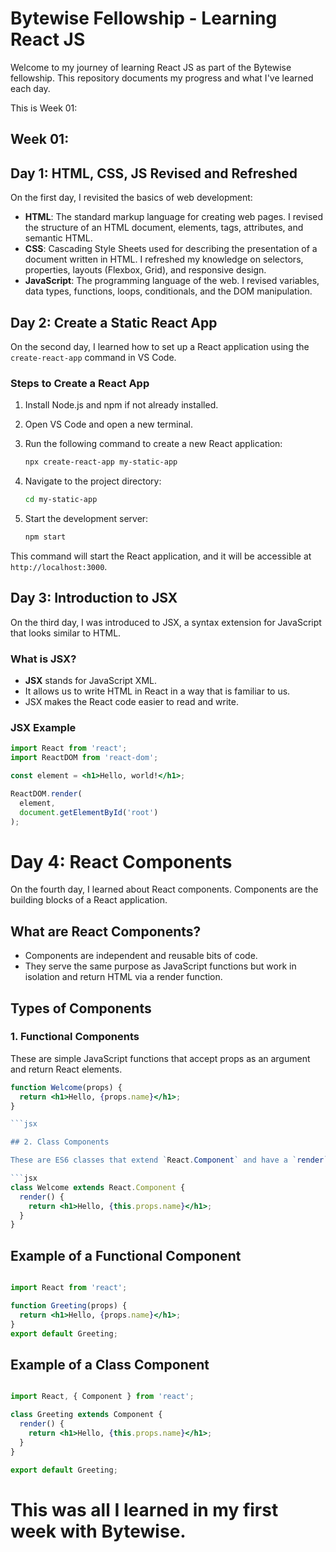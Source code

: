 # Bytewise Fellowship - Learning React JS

Welcome to my journey of learning React JS as part of the Bytewise fellowship. This repository documents my progress and what I've learned each day.

This is Week 01:

## Week 01:

## Day 1: HTML, CSS, JS Revised and Refreshed

On the first day, I revisited the basics of web development:
- **HTML**: The standard markup language for creating web pages. I revised the structure of an HTML document, elements, tags, attributes, and semantic HTML.
- **CSS**: Cascading Style Sheets used for describing the presentation of a document written in HTML. I refreshed my knowledge on selectors, properties, layouts (Flexbox, Grid), and responsive design.
- **JavaScript**: The programming language of the web. I revised variables, data types, functions, loops, conditionals, and the DOM manipulation.

## Day 2: Create a Static React App

On the second day, I learned how to set up a React application using the `create-react-app` command in VS Code.

### Steps to Create a React App
1. Install Node.js and npm if not already installed.
2. Open VS Code and open a new terminal.
3. Run the following command to create a new React application:

    ```bash
    npx create-react-app my-static-app
    ```

4. Navigate to the project directory:

    ```bash
    cd my-static-app
    ```

5. Start the development server:

    ```bash
    npm start
    ```

This command will start the React application, and it will be accessible at `http://localhost:3000`.

## Day 3: Introduction to JSX

On the third day, I was introduced to JSX, a syntax extension for JavaScript that looks similar to HTML.

### What is JSX?
- **JSX** stands for JavaScript XML.
- It allows us to write HTML in React in a way that is familiar to us.
- JSX makes the React code easier to read and write.

### JSX Example
```jsx
import React from 'react';
import ReactDOM from 'react-dom';

const element = <h1>Hello, world!</h1>;

ReactDOM.render(
  element,
  document.getElementById('root')
);

```

# Day 4: React Components

On the fourth day, I learned about React components. Components are the building blocks of a React application.

## What are React Components?

- Components are independent and reusable bits of code.
- They serve the same purpose as JavaScript functions but work in isolation and return HTML via a render function.

## Types of Components

### 1. Functional Components

These are simple JavaScript functions that accept props as an argument and return React elements.

```jsx
function Welcome(props) {
  return <h1>Hello, {props.name}</h1>;
}

```jsx

## 2. Class Components

These are ES6 classes that extend `React.Component` and have a `render` method.

```jsx
class Welcome extends React.Component {
  render() {
    return <h1>Hello, {this.props.name}</h1>;
  }
}
```

## Example of a Functional Component

```jsx

import React from 'react';

function Greeting(props) {
  return <h1>Hello, {props.name}</h1>;
}
export default Greeting;

```

## Example of a Class Component
```jsx

import React, { Component } from 'react';

class Greeting extends Component {
  render() {
    return <h1>Hello, {this.props.name}</h1>;
  }
}

export default Greeting;
```

# This was all I learned in my first week with Bytewise. 
